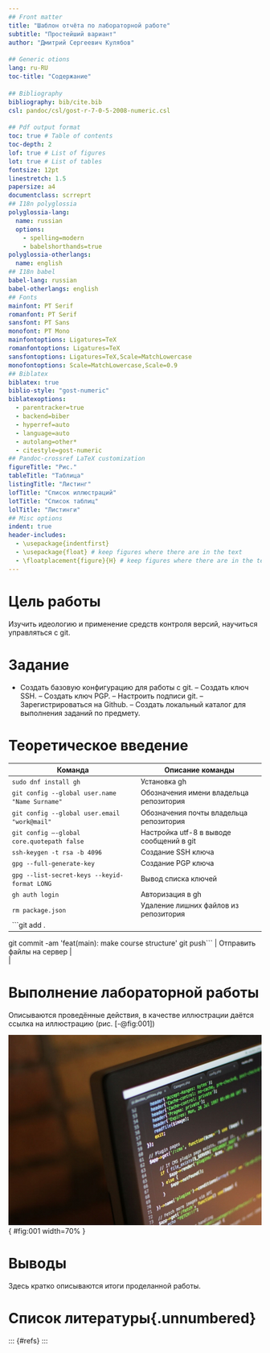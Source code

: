 ```yaml
---
## Front matter
title: "Шаблон отчёта по лабораторной работе"
subtitle: "Простейший вариант"
author: "Дмитрий Сергеевич Кулябов"

## Generic otions
lang: ru-RU
toc-title: "Содержание"

## Bibliography
bibliography: bib/cite.bib
csl: pandoc/csl/gost-r-7-0-5-2008-numeric.csl

## Pdf output format
toc: true # Table of contents
toc-depth: 2
lof: true # List of figures
lot: true # List of tables
fontsize: 12pt
linestretch: 1.5
papersize: a4
documentclass: scrreprt
## I18n polyglossia
polyglossia-lang:
  name: russian
  options:
	- spelling=modern
	- babelshorthands=true
polyglossia-otherlangs:
  name: english
## I18n babel
babel-lang: russian
babel-otherlangs: english
## Fonts
mainfont: PT Serif
romanfont: PT Serif
sansfont: PT Sans
monofont: PT Mono
mainfontoptions: Ligatures=TeX
romanfontoptions: Ligatures=TeX
sansfontoptions: Ligatures=TeX,Scale=MatchLowercase
monofontoptions: Scale=MatchLowercase,Scale=0.9
## Biblatex
biblatex: true
biblio-style: "gost-numeric"
biblatexoptions:
  - parentracker=true
  - backend=biber
  - hyperref=auto
  - language=auto
  - autolang=other*
  - citestyle=gost-numeric
## Pandoc-crossref LaTeX customization
figureTitle: "Рис."
tableTitle: "Таблица"
listingTitle: "Листинг"
lofTitle: "Список иллюстраций"
lotTitle: "Список таблиц"
lolTitle: "Листинги"
## Misc options
indent: true
header-includes:
  - \usepackage{indentfirst}
  - \usepackage{float} # keep figures where there are in the text
  - \floatplacement{figure}{H} # keep figures where there are in the text
---
```


# Цель работы

Изучить идеологию и применение средств контроля версий, научиться управляться с git.

# Задание

- Создать базовую конфигурацию для работы с git. 
– Создать ключ SSH.
– Создать ключ PGP.
– Настроить подписи git.
– Зарегистрироваться на Github.
– Создать локальный каталог для выполнения заданий по предмету.

# Теоретическое введение

| Команда | Описание команды                                                                                                          |
|--------------|----------------------------------------------------------------------------------------------------------------------------|
| `sudo dnf install gh`          | Установка gh                                                                              |
| `git config --global user.name "Name Surname"`      | Обозначения имени владельца репозитория     |
| `git config --global user.email "work@mail"`       | Обозначения почты владельца репозитория                                           |
| `git config –-global core.quotepath false`      | Настройка utf-8 в выводе сообщений в git |
| `ssh-keygen -t rsa -b 4096`     | Создание SSH ключа                                                                                  |
| `gpg --full-generate-key`      | Создание PGP ключа                                                                                   |
| `gpg --list-secret-keys --keyid-format LONG`       | Вывод списка ключей                                                                                                           |
| `gh auth login`       | Авторизация в gh                                                                                |
| `rm package.json`       | Удаление лишних файлов из репозитория                                                                             |
| ```git add .
   git commit -am 'feat(main): make course structure'
   git push```       | Отправить файлы на сервер |                                                                         
                                                                         |


# Выполнение лабораторной работы

Описываются проведённые действия, в качестве иллюстрации даётся ссылка на иллюстрацию (рис. [-@fig:001])

![Название рисунка](image/placeimg_800_600_tech.jpg){ #fig:001 width=70% }

# Выводы

Здесь кратко описываются итоги проделанной работы.

# Список литературы{.unnumbered}

::: {#refs}
:::
